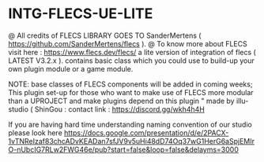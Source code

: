 # INTG-FLECS-UE-LITE

 @ All credits of FLECS LIBRARY GOES TO SanderMertens ( https://github.com/SanderMertens/flecs ).
 @ To know more about FLECS visit here : https://www.flecs.dev/flecs/
a lite version of integration of flecs ( LATEST V3.2.x ). contains basic class which you could use to build-up your own plugin module or a game module.
 
 
NOTE: base classes of FLECS components will be added in coming weeks; 
This plugin set-up for those who want to make use of FLECS more modular than a UPROJECT and make plugins depend on this plugin "
made by illu-studio ( ShinGou : contact link : https://discord.gg/wkh4h4H

If you are having hard time understanding naming convention of our studio please look here 
https://docs.google.com/presentation/d/e/2PACX-1vTNReIzaf83chcADvKEADan7sfJV9v5uHi48dD74Oq37wG1HerG6aSpjEMIrO-nUbcIG7RLw2FWG46e/pub?start=false&loop=false&delayms=3000

